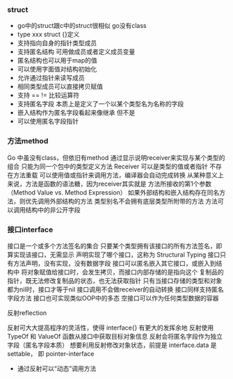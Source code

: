 ### struct

* go中的struct跟c中的struct很相似 go没有class
* type xxx struct {}定义
* 支持指向自身的指针类型成员
* 支持匿名结构 可用做成员或者定义成员变量
* 匿名结构也可以用于map的值
* 可以使用字面值对结构初始化
* 允许通过指针来读写成员
* 相同类型成员可以直接拷贝赋值
* 支持 == != 比较运算符 
* 支持匿名字段 本质上是定义了一个以某个类型名为名称的字段
* 嵌入结构作为匿名字段看起来像继承 但不是
* 可以使用匿名字段指针

### 方法method

Go 中虽没有class，但依旧有method
通过显示说明receiver来实现与某个类型的组合
只能为同一个包中的类型定义方法
Receiver 可以是类型的值或者指针
不存在方法重载
可以使用值或指针来调用方法，编译器会自动完成转换
从某种意义上来说，方法是函数的语法糖，因为receiver其实就是
方法所接收的第1个参数（Method Value vs. Method Expression）
如果外部结构和嵌入结构存在同名方法，则优先调用外部结构的方法
类型别名不会拥有底层类型所附带的方法
方法可以调用结构中的非公开字段

### 接口interface

接口是一个或多个方法签名的集合
只要某个类型拥有该接口的所有方法签名，即算实现该接口，无需显示
声明实现了哪个接口，这称为 Structural Typing
接口只有方法声明，没有实现，没有数据字段
接口可以匿名嵌入其它接口，或嵌入到结构中
将对象赋值给接口时，会发生拷贝，而接口内部存储的是指向这个
复制品的指针，既无法修改复制品的状态，也无法获取指针
只有当接口存储的类型和对象都为nil时，接口才等于nil
接口调用不会做receiver的自动转换
接口同样支持匿名字段方法
接口也可实现类似OOP中的多态
空接口可以作为任何类型数据的容器

反射reflection

反射可大大提高程序的灵活性，使得 interface{} 有更大的发挥余地
反射使用 TypeOf 和 ValueOf 函数从接口中获取目标对象信息
反射会将匿名字段作为独立字段（匿名字段本质）
想要利用反射修改对象状态，前提是 interface.data 是 settable，
即 pointer-interface
- 通过反射可以“动态”调用方法



